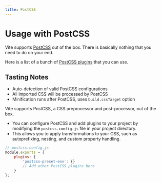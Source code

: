 ```yaml
---
title: PostCSS
---
```


# Usage with PostCSS

Vite supports [PostCSS](https://postcss.org/) out of the box. There is basically nothing that you need to do on your end.

Here is a list of a bunch of [PostCSS plugins](https://postcss.org/docs/postcss-plugins) that you can use.

## Tasting Notes

- Auto-detection of valid PostCSS configurations
- All imported CSS will be processed by PostCSS
- Minification runs after PostCSS, uses `build.cssTarget` option

Vite supports PostCSS, a CSS preprocessor and post-processor, out of the box.

- You can configure PostCSS and add plugins to your project by modifying the `postcss.config.js` file in your project directory.
- This allows you to apply transformations to your CSS, such as autoprefixing, nesting, and custom property handling.

```js
// postcss.config.js
module.exports = {
	plugins: {
		'postcss-preset-env': {}
		// Add other PostCSS plugins here
	}
};
```
